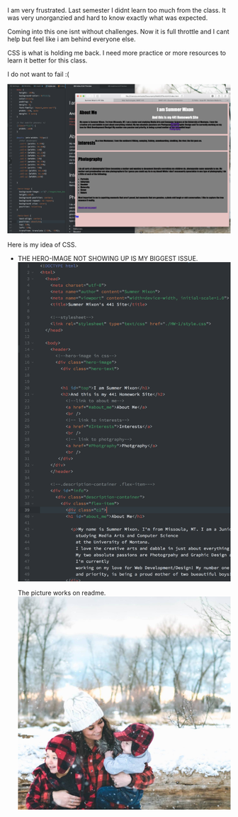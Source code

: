 I am very frustrated.
Last semester I didnt learn too much from the class. It was very unorganzied and hard to know exactly what was expected.

Coming into this one isnt without challenges. Now it is full throttle and I cant help but feel like i am behind everyone else.

CSS is what is holding me back.
I need more practice or more resources to learn it better for this class.

I do not want to fail :(

<img src="./images/screenshot.png">

Here is my idea of CSS.


<ul>
<li>THE HERO-IMAGE NOT SHOWING UP IS MY BIGGEST ISSUE. </li>

<img src="./images/screen2.png">


The picture works on readme.
<img src="./images/hopethisworks.jpg">
